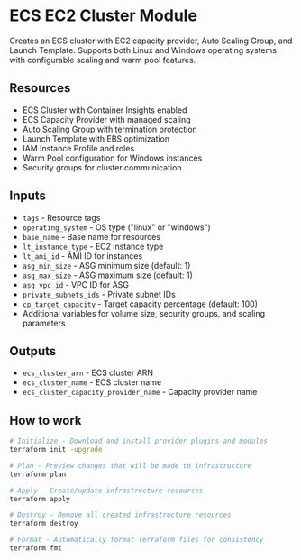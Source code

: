 # ECS EC2 Cluster Module

Creates an ECS cluster with EC2 capacity provider, Auto Scaling Group, and Launch Template. Supports both Linux and Windows operating systems with configurable scaling and warm pool features.

## Resources
- ECS Cluster with Container Insights enabled
- ECS Capacity Provider with managed scaling
- Auto Scaling Group with termination protection
- Launch Template with EBS optimization
- IAM Instance Profile and roles
- Warm Pool configuration for Windows instances
- Security groups for cluster communication

## Inputs
- `tags` - Resource tags
- `operating_system` - OS type ("linux" or "windows")
- `base_name` - Base name for resources
- `lt_instance_type` - EC2 instance type
- `lt_ami_id` - AMI ID for instances
- `asg_min_size` - ASG minimum size (default: 1)
- `asg_max_size` - ASG maximum size (default: 1)
- `asg_vpc_id` - VPC ID for ASG
- `private_subnets_ids` - Private subnet IDs
- `cp_target_capacity` - Target capacity percentage (default: 100)
- Additional variables for volume size, security groups, and scaling parameters

## Outputs
- `ecs_cluster_arn` - ECS cluster ARN
- `ecs_cluster_name` - ECS cluster name
- `ecs_cluster_capacity_provider_name` - Capacity provider name


## How to work

```bash
# Initialize - Download and install provider plugins and modules
terraform init -upgrade

# Plan - Preview changes that will be made to infrastructure
terraform plan

# Apply - Create/update infrastructure resources
terraform apply

# Destroy - Remove all created infrastructure resources
terraform destroy

# Format - Automatically format Terraform files for consistency
terraform fmt
```